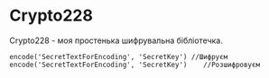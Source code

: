 # Crypto228
Crypto228 - моя простенька шифрувальна бібліотечка.


```
encode('SecretTextForEncoding', 'SecretKey') //Шифруєм
encode('SecretTextForEncoding', 'SecretKey')	//Розшифровуєм
```
